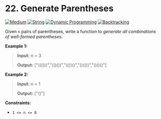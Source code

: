 # 22. Generate Parentheses

[![Medium](https://img.shields.io/badge/Medium-916f31)](#)
[![String](https://img.shields.io/badge/String-302f33)](#)
[![Dynamic Programming](https://img.shields.io/badge/Dynamic_Programming-302f33)](#)
[![Backtracking](https://img.shields.io/badge/Backtracking-302f33)](#)

Given `n` pairs of parentheses, write a function to _generate all
combinations of well-formed parentheses_.

**Example 1:**

> **Input:** n = 3
>
> **Output:** ["((()))","(()())","(())()","()(())","()()()"]

**Example 2:**

> **Input:** n = 1
>
> **Output:** ["()"]

**Constraints:**

- `1 <= n <= 8`
